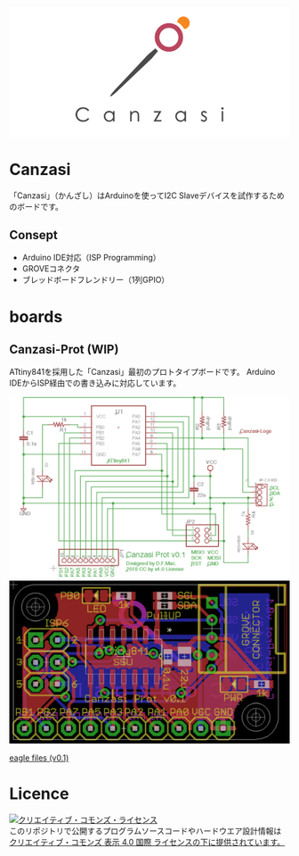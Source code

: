 ![Canzasi-logo](./assets/Canzasi-logo-small-m.png)

# Canzasi

「Canzasi」（かんざし）はArduinoを使ってI2C Slaveデバイスを試作するためのボードです。

## Consept

- Arduino IDE対応（ISP Programming）
- GROVEコネクタ
- ブレッドボードフレンドリー（1列GPIO）

# boards

## Canzasi-Prot (WIP)

ATtiny841を採用した「Canzasi」最初のプロトタイプボードです。
Arduino IDEからISP経由での書き込みに対応しています。

![schematic(v0.1)](./boards/Prot/v0.1/schematic.png)
![board(v0.1)](./boards/Prot/v0.1/board.png)

[eagle files (v0.1)](./boards/Prot/v0.1/eagle/)

# Licence

<a rel="license" href="http://creativecommons.org/licenses/by/4.0/"><img alt="クリエイティブ・コモンズ・ライセンス" style="border-width:0" src="https://i.creativecommons.org/l/by/4.0/80x15.png" /></a><br />このリポジトリで公開するプログラムソースコードやハードウエア設計情報は <a rel="license" href="http://creativecommons.org/licenses/by/4.0/">クリエイティブ・コモンズ 表示 4.0 国際 ライセンスの下に提供されています。</a>
